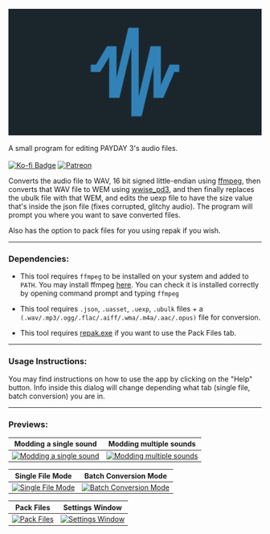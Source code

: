 ![A blue waveform logo on a dark background. It consists of angular blue lines forming several peaks and valleys that create a zigzag pattern similar to an audio waveform or electrical signal.](/wiki/assets/img/PAM-banner-wide.png)

A small program for editing PAYDAY 3's audio files. \
<br />
[![Ko-fi Badge](https://img.shields.io/badge/Ko--fi-F16061?style=for-the-badge&logo=ko-fi&logoColor=white)](https://ko-fi.com/snoozeds) [![Patreon](https://img.shields.io/badge/Patreon-F96854?style=for-the-badge&logo=patreon&logoColor=white)](https://patreon.com/snoozeds)

Converts the audio file to WAV, 16 bit signed little-endian using [ffmpeg](https://ffmpeg.org/), then converts that WAV file to WEM using [wwise_pd3](https://github.com/MoolahModding/wwise_pd3), and then finally replaces the ubulk file with that WEM, and edits the uexp file to have the size value that's inside the json file (fixes corrupted, glitchy audio).
The program will prompt you where you want to save converted files.

Also has the option to pack files for you using repak if you wish.

-----

### Dependencies:
- This tool requires `ffmpeg` to be installed on your system and added to `PATH`. 
You may install ffmpeg [here](https://ffmpeg.org/download.html).
You can check it is installed correctly by opening command prompt and typing `ffmpeg`

- This tool requires `.json`, `.uasset`, `.uexp`, `.ubulk` files + a `(.wav/.mp3/.ogg/.flac/.aiff/.wma/.m4a/.aac/.opus)` file for conversion.

- This tool requires [repak.exe](https://github.com/trumank/repak/releases/latest/download/repak_cli-x86_64-pc-windows-msvc.zip) if you want to use the Pack Files tab.

-----

### Usage Instructions:
You may find instructions on how to use the app by clicking on the "Help" button. Info inside this dialog will change depending what tab (single file, batch conversion) you are in.

-----

### Previews:
| Modding a single sound | Modding multiple sounds |
| -------- | -------- |
|[![Modding a single sound](https://img.youtube.com/vi/wbDB-RdiKRY/maxresdefault.jpg)](https://www.youtube.com/watch?v=wbDB-RdiKRY)  | [![Modding multiple sounds](https://img.youtube.com/vi/36ryInl7q3M/maxresdefault.jpg)](https://www.youtube.com/watch?v=36ryInl7q3M)

| Single File Mode | Batch Conversion Mode |
| ---------------- | --------------------- |
| [![Single File Mode](https://storage.modworkshop.net/mods/images/BC6iPRrJ4JafHwuMophDeBc0O1h47WEqLLN0aXdc.webp)](https://storage.modworkshop.net/mods/images/BC6iPRrJ4JafHwuMophDeBc0O1h47WEqLLN0aXdc.webp) | [![Batch Conversion Mode](https://storage.modworkshop.net/mods/images/qNORHnLqKTrNtTSsnPB8exwzJsUlrmESB8LX3rX4.webp)](https://storage.modworkshop.net/mods/images/qNORHnLqKTrNtTSsnPB8exwzJsUlrmESB8LX3rX4.webp) |

| Pack Files | Settings Window |
| ---------- | --------------- |
| [![Pack Files](https://storage.modworkshop.net/mods/images/InzkAPBPZEleJ2Jr5hnWSmNBzHp16g72eIM2H6Cz.webp)](https://storage.modworkshop.net/mods/images/InzkAPBPZEleJ2Jr5hnWSmNBzHp16g72eIM2H6Cz.webp) | [![Settings Window](https://storage.modworkshop.net/mods/images/Bs6IV07MgLvykO2AaHyvV0zZLVKK2vRivVI5IQzS.webp)](https://storage.modworkshop.net/mods/images/Bs6IV07MgLvykO2AaHyvV0zZLVKK2vRivVI5IQzS.webp) |
